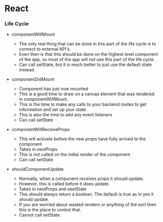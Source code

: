 # React
### Life Cycle
+ componentWillMount
  + The only real thing that can be done in this part of the life cycle is to connect to external API's.
  + Even then is that this should be done on the highest level component of the app, so most of the app will not use this part of the life cycle.
  + Can call setState, but it is much better to just use the default state instead.

+ componentDidMount
  + Component has just now mounted
  + This is a good time to draw on a canvas element that was rendered in componentWillMount.
  + This is the time to make any calls to your backend routes to get information and set up your state.
  + This is also the time to add any event listeners
  + Can call setState

+ componentWillReceiveProps
  + This will activate before the new props have fully arrived to the component
  + Takes in nextProps
  + This is not called on the initial render of the component
  + Can call setState

+ shouldComponentUpdate
  + Normally, when a component receives props it should update.
  + However, this is called before it does update.
  + Takes in nextProps and nextState
  + This should always return a boolean. The default is true as in yes it should update.
  + If you are worried about wasted renders or anything of the sort then this is the place to control that.
  + Cannot call setState.
